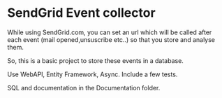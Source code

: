 SendGrid Event collector
================
While using SendGrid.com, you can set an url which will be called after each event (mail opened,unsuscribe etc..) so that you store and analyse them.

So, this is a basic project to store these events in a database.

Use WebAPI, Entity Framework, Async.
Include a few tests.

SQL and documentation in the Documentation folder.
